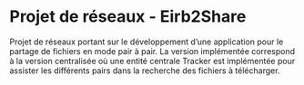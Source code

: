 # Projet de réseaux - Eirb2Share

Projet de réseaux portant sur le développement d’une application pour le partage de fichiers en mode pair à pair. La version implémentée correspond à la version centralisée où une entité centrale Tracker est implémentée pour assister les différents pairs dans la recherche des fichiers à télécharger.